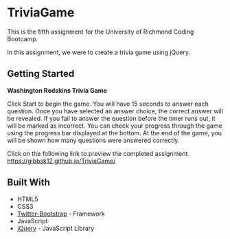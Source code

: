 # TriviaGame
This is the fifth assignment for the University of Richmond Coding Bootcamp.

In this assignment, we were to create a trivia game using jQuery.

## Getting Started
**Washington Redskins Trivia Game**

Click Start to begin the game. You will have 15 seconds to answer each question. Once you have selected an answer choice, the correct answer will be revealed. If you fail to answer the question before the timer runs out, it will be marked as incorrect. You can check your progress through the game using the progress bar displayed at the bottom. At the end of the game, you will be shown how many questions were answered correctly. 

Click on the following link to preview the completed assignment.
https://gibbsk12.github.io/TriviaGame/

## Built With

* HTML5
* CSS3
* [Twitter-Bootstrap](http://getbootstrap.com/) - Framework
* JavaScript 
* [jQuery](https://api.jquery.com/) - JavaScript Library